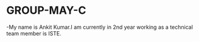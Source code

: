 # GROUP-MAY-C
-My name is Ankit Kumar.I am currently in 2nd year working as a technical team member is ISTE.
